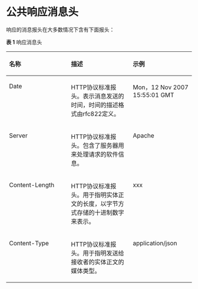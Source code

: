# 公共响应消息头<a name="ZH-CN_TOPIC_0096010423"></a>

响应的消息报头在大多数情况下含有下面报头：

**表 1**  响应消息头

<a name="zh-cn_topic_0095259732_zh-cn_topic_0073180020_table431633395935"></a>
<table><thead align="left"><tr id="zh-cn_topic_0095259732_zh-cn_topic_0073180020_row5838132395935"><th class="cellrowborder" valign="top" width="33.33333333333333%" id="mcps1.2.4.1.1"><p id="zh-cn_topic_0095259732_zh-cn_topic_0073180020_p2208706210115"><a name="zh-cn_topic_0095259732_zh-cn_topic_0073180020_p2208706210115"></a><a name="zh-cn_topic_0095259732_zh-cn_topic_0073180020_p2208706210115"></a>名称</p>
</th>
<th class="cellrowborder" valign="top" width="33.33333333333333%" id="mcps1.2.4.1.2"><p id="zh-cn_topic_0095259732_zh-cn_topic_0073180020_p4259252810115"><a name="zh-cn_topic_0095259732_zh-cn_topic_0073180020_p4259252810115"></a><a name="zh-cn_topic_0095259732_zh-cn_topic_0073180020_p4259252810115"></a>描述</p>
</th>
<th class="cellrowborder" valign="top" width="33.33333333333333%" id="mcps1.2.4.1.3"><p id="zh-cn_topic_0095259732_zh-cn_topic_0073180020_p4178727010115"><a name="zh-cn_topic_0095259732_zh-cn_topic_0073180020_p4178727010115"></a><a name="zh-cn_topic_0095259732_zh-cn_topic_0073180020_p4178727010115"></a>示例</p>
</th>
</tr>
</thead>
<tbody><tr id="zh-cn_topic_0095259732_zh-cn_topic_0073180020_row1643024095935"><td class="cellrowborder" valign="top" width="33.33333333333333%" headers="mcps1.2.4.1.1 "><p id="zh-cn_topic_0095259732_zh-cn_topic_0073180020_p4152229495935"><a name="zh-cn_topic_0095259732_zh-cn_topic_0073180020_p4152229495935"></a><a name="zh-cn_topic_0095259732_zh-cn_topic_0073180020_p4152229495935"></a>Date</p>
</td>
<td class="cellrowborder" valign="top" width="33.33333333333333%" headers="mcps1.2.4.1.2 "><p id="zh-cn_topic_0095259732_zh-cn_topic_0073180020_p4057779095935"><a name="zh-cn_topic_0095259732_zh-cn_topic_0073180020_p4057779095935"></a><a name="zh-cn_topic_0095259732_zh-cn_topic_0073180020_p4057779095935"></a>HTTP协议标准报头。表示消息发送的时间，时间的描述格式由rfc822定义。</p>
</td>
<td class="cellrowborder" valign="top" width="33.33333333333333%" headers="mcps1.2.4.1.3 "><p id="zh-cn_topic_0095259732_zh-cn_topic_0073180020_p3667485695935"><a name="zh-cn_topic_0095259732_zh-cn_topic_0073180020_p3667485695935"></a><a name="zh-cn_topic_0095259732_zh-cn_topic_0073180020_p3667485695935"></a>Mon，12 Nov 2007 15:55:01 GMT</p>
</td>
</tr>
<tr id="zh-cn_topic_0095259732_zh-cn_topic_0073180020_row6136471495935"><td class="cellrowborder" valign="top" width="33.33333333333333%" headers="mcps1.2.4.1.1 "><p id="zh-cn_topic_0095259732_zh-cn_topic_0073180020_p306646695935"><a name="zh-cn_topic_0095259732_zh-cn_topic_0073180020_p306646695935"></a><a name="zh-cn_topic_0095259732_zh-cn_topic_0073180020_p306646695935"></a>Server</p>
</td>
<td class="cellrowborder" valign="top" width="33.33333333333333%" headers="mcps1.2.4.1.2 "><p id="zh-cn_topic_0095259732_zh-cn_topic_0073180020_p6297619295935"><a name="zh-cn_topic_0095259732_zh-cn_topic_0073180020_p6297619295935"></a><a name="zh-cn_topic_0095259732_zh-cn_topic_0073180020_p6297619295935"></a>HTTP协议标准报头。包含了服务器用来处理请求的软件信息。</p>
</td>
<td class="cellrowborder" valign="top" width="33.33333333333333%" headers="mcps1.2.4.1.3 "><p id="zh-cn_topic_0095259732_zh-cn_topic_0073180020_p2988296795935"><a name="zh-cn_topic_0095259732_zh-cn_topic_0073180020_p2988296795935"></a><a name="zh-cn_topic_0095259732_zh-cn_topic_0073180020_p2988296795935"></a>Apache</p>
</td>
</tr>
<tr id="zh-cn_topic_0095259732_zh-cn_topic_0073180020_row5278388395935"><td class="cellrowborder" valign="top" width="33.33333333333333%" headers="mcps1.2.4.1.1 "><p id="zh-cn_topic_0095259732_zh-cn_topic_0073180020_p3816840495935"><a name="zh-cn_topic_0095259732_zh-cn_topic_0073180020_p3816840495935"></a><a name="zh-cn_topic_0095259732_zh-cn_topic_0073180020_p3816840495935"></a>Content-Length</p>
</td>
<td class="cellrowborder" valign="top" width="33.33333333333333%" headers="mcps1.2.4.1.2 "><p id="zh-cn_topic_0095259732_zh-cn_topic_0073180020_p4460423795935"><a name="zh-cn_topic_0095259732_zh-cn_topic_0073180020_p4460423795935"></a><a name="zh-cn_topic_0095259732_zh-cn_topic_0073180020_p4460423795935"></a>HTTP协议标准报头。用于指明实体正文的长度，以字节方式存储的十进制数字来表示。</p>
</td>
<td class="cellrowborder" valign="top" width="33.33333333333333%" headers="mcps1.2.4.1.3 "><p id="zh-cn_topic_0095259732_zh-cn_topic_0073180020_p1291061195935"><a name="zh-cn_topic_0095259732_zh-cn_topic_0073180020_p1291061195935"></a><a name="zh-cn_topic_0095259732_zh-cn_topic_0073180020_p1291061195935"></a>xxx</p>
</td>
</tr>
<tr id="zh-cn_topic_0095259732_zh-cn_topic_0073180020_row6263177095935"><td class="cellrowborder" valign="top" width="33.33333333333333%" headers="mcps1.2.4.1.1 "><p id="zh-cn_topic_0095259732_zh-cn_topic_0073180020_p4341350695935"><a name="zh-cn_topic_0095259732_zh-cn_topic_0073180020_p4341350695935"></a><a name="zh-cn_topic_0095259732_zh-cn_topic_0073180020_p4341350695935"></a>Content-Type</p>
</td>
<td class="cellrowborder" valign="top" width="33.33333333333333%" headers="mcps1.2.4.1.2 "><p id="zh-cn_topic_0095259732_zh-cn_topic_0073180020_p1726003895935"><a name="zh-cn_topic_0095259732_zh-cn_topic_0073180020_p1726003895935"></a><a name="zh-cn_topic_0095259732_zh-cn_topic_0073180020_p1726003895935"></a>HTTP协议标准报头。用于指明发送给接收者的实体正文的媒体类型。</p>
</td>
<td class="cellrowborder" valign="top" width="33.33333333333333%" headers="mcps1.2.4.1.3 "><p id="zh-cn_topic_0095259732_zh-cn_topic_0073180020_p940161295935"><a name="zh-cn_topic_0095259732_zh-cn_topic_0073180020_p940161295935"></a><a name="zh-cn_topic_0095259732_zh-cn_topic_0073180020_p940161295935"></a>application/json</p>
</td>
</tr>
</tbody>
</table>

